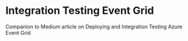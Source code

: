 # Integration Testing Event Grid

Companion to Medium article on Deploying and Integration Testing Azure Event Grid
